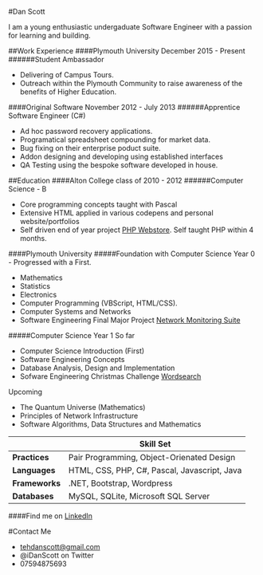 #Dan Scott

I am a young enthusiastic undergaduate Software Engineer with a passion for learning and building.

##Work Experience
####Plymouth University December 2015 - Present
######Student Ambassador 
- Delivering of Campus Tours.
- Outreach within the Plymouth Community to raise awareness of the benefits of Higher Education.

####Original Software November 2012 - July 2013
######Apprentice Software Engineer (C#)
- Ad hoc password recovery applications.
- Programatical spreadsheet compounding for market data. 
- Bug fixing on their enterprise poduct suite.
- Addon designing and developing using established interfaces
- QA Testing using the bespoke software developed in house.

##Education 
####Alton College class of 2010 - 2012
######Computer Science - B
- Core programming concepts taught with Pascal
- Extensive HTML applied in various codepens and personal website/portfolios
- Self driven end of year project [PHP Webstore](https://github.com/iDanScott/PHP-Webstore). Self taught PHP within 4 months.

####Plymouth University 
#####Foundation with Computer Science Year 0 - Progressed with a First.
- Mathematics 
- Statistics 
- Electronics
- Computer Programming (VBScript, HTML/CSS).
- Computer Systems and Networks 
- Software Engineering Final Major Project [Network Monitoring Suite](https://github.com/iDanScott/UniProject)

#####Computer Science Year 1 
So far
- Computer Science Introduction (First)
- Software Engineering Concepts
- Database Analysis, Design and Implementation 
- Sofware Engineering Christmas Challenge [Wordsearch](https://github.com/iDanScott/WordSearch)

Upcoming 
- The Quantum Universe (Mathematics)
- Principles of Network Infrastructure 
- Software Algorithms, Data Structures and Mathematics

||Skill Set| 
|---|---|
| **Practices** | Pair Programming, Object-Orienated Design |
| **Languages** | HTML, CSS, PHP, C#, Pascal, Javascript, Java | 
| **Frameworks** | .NET, Bootstrap, Wordpress | 
| **Databases** | MySQL, SQLite, Microsoft SQL Server | 


####Find me on [LinkedIn](https://uk.linkedin.com/in/dan-scott-03b4b93a)

#Contact Me 
- tehdanscott@gmail.com
- @iDanScott on Twitter 
- 07594875693
